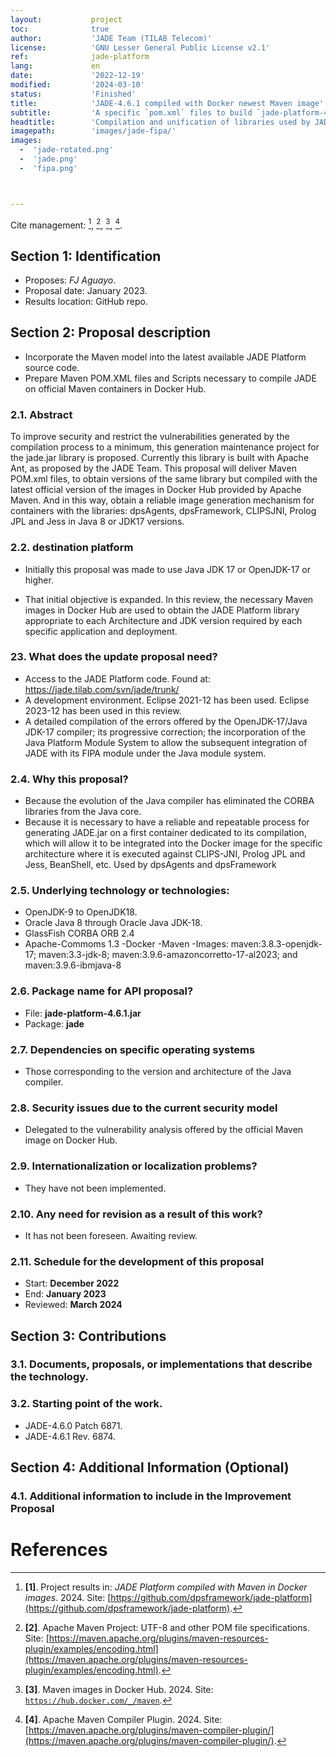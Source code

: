 ```yaml
---  
layout:           project
toc:              true
author:           'JADE Team (TILAB Telecom)'
license:          'GNU Lesser General Public License v2.1'
ref:              jade-platform
lang:             en
date:             '2022-12-19'
modified:         '2024-03-10'
status:           'Finished'
title:            'JADE-4.6.1 compiled with Docker newest Maven image'
subtitle:         'A specific `pom.xml` files to build `jade-platform-4.6.1.jar` with latest Maven images'
headtitle:        'Compilation and unification of libraries used by JADE 4.6.1 (2023/07/11), reorganization of the directory structure in the MAVEN model and preparation of `pom.xml` and `pom8.xml` files to obtain functional JADE Platform version with containers Docker.'
imagepath:        'images/jade-fipa/'
images:  
  -  'jade-rotated.png'
  -  'jade.png'
  -  'fipa.png'



---
```



Cite management: [^1], [^2], [^3], [^4].




  

##   Section 1: Identification
-  Proposes: _FJ Aguayo_.
-  Proposal date: January 2023.
-  Results location: GitHub repo.

##   Section 2: Proposal description
-  Incorporate the Maven model into the latest available JADE Platform source code.
-  Prepare Maven POM.XML files and Scripts necessary to compile JADE on official Maven containers in Docker Hub.

###  2.1. Abstract

  To improve security and restrict the vulnerabilities generated by the compilation process to a minimum, this generation maintenance project for the jade.jar library is proposed. Currently this library is built with Apache Ant, as proposed by the JADE Team. This proposal will deliver Maven POM.xml files, to obtain versions of the same library but compiled with the latest official version of the images in Docker Hub provided by Apache Maven. And in this way, obtain a reliable image generation mechanism for containers with the libraries: dpsAgents, dpsFramework, CLIPSJNI, Prolog JPL and Jess in Java 8 or JDK17 versions.
  

###  2.2. destination platform
-  Initially this proposal was made to use Java JDK 17 or OpenJDK-17 or higher.
  
-  That initial objective is expanded. In this review, the necessary Maven images in Docker Hub are used to obtain the JADE Platform library appropriate to each Architecture and JDK version required by each specific application and deployment.




###  23. What does the update proposal need?
-  Access to the JADE Platform code. Found at: <https://jade.tilab.com/svn/jade/trunk/>
-  A development environment. Eclipse 2021-12 has been used. Eclipse 2023-12 has been used in this review.
-  A detailed compilation of the errors offered by the OpenJDK-17/Java JDK-17 compiler; its progressive correction; the incorporation of the Java Platform Module System to allow the subsequent integration of JADE with its FIPA module under the Java module system.


###  2.4. Why this proposal?
-  Because the evolution of the Java compiler has eliminated the CORBA libraries from the Java core.
-  Because it is necessary to have a reliable and repeatable process for generating JADE.jar on a first container dedicated to its compilation, which will allow it to be integrated into the Docker image for the specific architecture where it is executed against CLIPS-JNI, Prolog JPL and Jess, BeanShell, etc. Used by dpsAgents and dpsFramework






###  2.5. Underlying technology or technologies:
-  OpenJDK-9 to OpenJDK18.
-  Oracle Java 8 through Oracle Java JDK-18.
-  GlassFish CORBA ORB 2.4
-  Apache-Commoms 1.3
-Docker
-Maven
-Images: maven:3.8.3-openjdk-17; maven:3.3-jdk-8; maven:3.9.6-amazoncorretto-17-al2023; and maven:3.9.6-ibmjava-8





###  2.6. Package name for API proposal?
-  File: **jade-platform-4.6.1.jar**
-  Package: **jade**













###  2.7. Dependencies on specific operating systems
-  Those corresponding to the version and architecture of the Java compiler.












###  2.8. Security issues due to the current security model
-  Delegated to the vulnerability analysis offered by the official Maven image on Docker Hub.














###  2.9. Internationalization or localization problems?
-  They have not been implemented.















###  2.10. Any need for revision as a result of this work?
-  It has not been foreseen. Awaiting review.
















###  2.11. Schedule for the development of this proposal
-   Start: **December 2022**
-   End: **January 2023**
- Reviewed: **March 2024**















##   Section 3: Contributions




###  3.1. Documents, proposals, or implementations that describe the technology.















###  3.2. Starting point of the work.
-   JADE-4.6.0 Patch 6871.
- JADE-4.6.1 Rev. 6874.


















##   Section 4: Additional Information (Optional)












###  4.1. Additional information to include in the Improvement Proposal
  
#   References

[^1]:  **[1]**. Project results in: _JADE Platform compiled with Maven in Docker images_. 2024. Site: [https://github.com/dpsframework/jade-platform](https://github.com/dpsframework/jade-platform). 

[^2]:  **[2]**. Apache Maven Project: UTF-8 and other POM file specifications. Site: [https://maven.apache.org/plugins/maven-resources-plugin/examples/encoding.html](https://maven.apache.org/plugins/maven-resources-plugin/examples/encoding.html).


[^3]:  **[3]**. Maven images in Docker Hub. 2024. Site: <code>https://hub.docker.com/_/maven</code>.

[^4]:  **[4]**. Apache Maven Compiler Plugin. 2024. Site: [https://maven.apache.org/plugins/maven-compiler-plugin/](https://maven.apache.org/plugins/maven-compiler-plugin/).